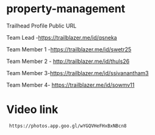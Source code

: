 # property-management
Trailhead Profile Public URL 

Team Lead -https://trailblazer.me/id/qsneka

Team Member 1  -https://trailblazer.me/id/swetr25

Team Member 2 - http://trailblazer.me/id/thuls26

Team Member 3-https://trailblazer.me/id/ssivanantham3

Team Member 4-  https://trailblazer.me/id/sowmv11

# Video link
     https://photos.app.goo.gl/wYGQVHeFHxBxNBcn8

